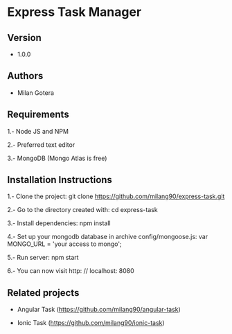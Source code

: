 # Express Task Manager

## Version
- 1.0.0

## Authors
- Milan Gotera

## Requirements

1.- Node JS and NPM

2.- Preferred text editor

3.- MongoDB (Mongo Atlas is free)

## Installation Instructions

1.- Clone the project:
git clone https://github.com/milang90/express-task.git

2.- Go to the directory created with:
cd express-task

3.- Install dependencies:
npm install

4.- Set up your mongodb database in archive config/mongoose.js:
var MONGO_URL = 'your access to mongo';

5.- Run server:
npm start

6.- You can now visit http: // localhost: 8080

## Related projects

- Angular Task (https://github.com/milang90/angular-task)

- Ionic Task (https://github.com/milang90/ionic-task)
